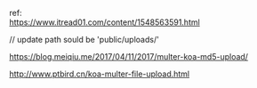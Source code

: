 ref:  
https://www.itread01.com/content/1548563591.html

// update path sould be 'public/uploads/'

https://blog.meiqiu.me/2017/04/11/2017/multer-koa-md5-upload/

http://www.ptbird.cn/koa-multer-file-upload.html


